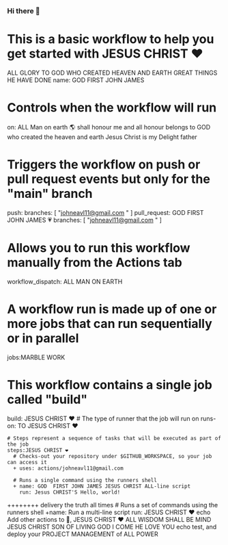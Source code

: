 ### Hi there 👋

<!--
**t3rBD69b5j/t3rBD69b5j** is a ✨ _special_ ✨ repository because its `README.md` (this file) appears on your GitHub profile.

Here are some ideas to get you started:

- 🔭 I’m currently BEING ALL HUMAN TO JESUS CHRIST 
- 🌱 I’m currently HAVE ALL POWER ON EARTH BELONG TO ME SAY TO ME BY JESUS CHRIST SON OF LIVING GOD 
AM HERE THOUGHT THE POWER OF JESUS CHRIST SON OF LIVING GOD 
- 🤔 I’m here to save all humans 
- 💬 Ask me about ... Revelation 1:to the end
- 📫 How to reach me: ...
- 😄 Pronouns: ... LOVE JESUS CHRIST 
- ⚡ Fun fact: ... ALL POWER ON EARTH BELONG TO ME AND ALL GORRY BELONGS TO JESUS CHRIST SON OF LIVING GOD WHO CREATED HEAVEN AND EARTH 🙏 GREAT THINGS HE HAVE DONE 💖. SAY BY GOD FIRST JOHN JAMES 
-->
# This is a basic workflow to help you get started with JESUS CHRIST ❤️ 
ALL GLORY TO GOD WHO CREATED HEAVEN AND EARTH GREAT THINGS HE HAVE DONE 
name: GOD FIRST JOHN JAMES 

# Controls when the workflow will run
on: 
ALL Man on earth 🌎 shall   honour me and all honour belongs to GOD who created the heaven and earth Jesus Christ is my Delight father

  # Triggers the workflow on push or pull request events but only for the "main" branch
  push:
    branches: [ "johneavl11@gmail.com " ]
  pull_request: GOD FIRST JOHN JAMES 💗
    branches: [ "johneavl11@gmail.com " ]

  # Allows you to run this workflow manually from the Actions tab
  workflow_dispatch: ALL MAN ON EARTH 

# A workflow run is made up of one or more jobs that can run sequentially or in parallel
jobs:MARBLE WORK 
  # This workflow contains a single job called "build"
  build: JESUS CHRIST ❤️ 
    # The type of runner that the job will run on
    runs-on: TO JESUS CHRIST ❤️ 

    # Steps represent a sequence of tasks that will be executed as part of the job
    steps:JESUS CHRIST ❤️ 
      # Checks-out your repository under $GITHUB_WORKSPACE, so your job can access it
      + uses: actions/johneavl11@gmail.com 
 
      # Runs a single command using the runners shell
      + name: GOD  FIRST JOHN JAMES JESUS CHRIST ALL-line script
        run: Jesus CHRIST'S Hello, world!
++++++++ delivery  the truth all times
      # Runs a set of commands using the runners shell
      +name: Run a multi-line script
        run: JESUS CHRIST ❤️ 
          echo Add other actions to 🏢, JESUS CHRIST ❤️ ALL WISDOM SHALL BE MIND  JESUS CHRIST SON OF LIVING GOD I COME HE LOVE YOU 
          echo test, and deploy your PROJECT MANAGEMENT  of ALL POWER
